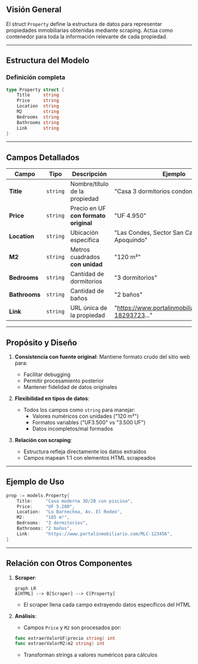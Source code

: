 ## Visión General

El struct `Property` define la estructura de datos para representar propiedades inmobiliarias obtenidas mediante scraping. Actúa como contenedor para toda la información relevante de cada propiedad.

---

## Estructura del Modelo

### Definición completa

```go
type Property struct {
    Title     string
    Price     string
    Location  string
    M2        string
    Bedrooms  string
    Bathrooms string
    Link      string
}
```

---

## Campos Detallados

| Campo         | Tipo     | Descripción                           | Ejemplo                                              |
| ------------- | -------- | ------------------------------------- | ---------------------------------------------------- |
| **Title**     | `string` | Nombre/título de la propiedad         | "Casa 3 dormitorios condominio cerrado"              |
| **Price**     | `string` | Precio en UF **con formato original** | "UF 4.950"                                           |
| **Location**  | `string` | Ubicación específica                  | "Las Condes, Sector San Carlos de Apoquindo"         |
| **M2**        | `string` | Metros cuadrados **con unidad**       | "120 m²"                                             |
| **Bedrooms**  | `string` | Cantidad de dormitorios               | "3 dormitorios"                                      |
| **Bathrooms** | `string` | Cantidad de baños                     | "2 baños"                                            |
| **Link**      | `string` | URL única de la propiedad             | "<https://www.portalinmobiliario.com/MLC-18293723>..." |

---

## Propósito y Diseño

1. **Consistencia con fuente original**: Mantiene formato crudo del sitio web para:

   - Facilitar debugging
   - Permitir procesamiento posterior
   - Mantener fidelidad de datos originales

2. **Flexibilidad en tipos de datos**:

   - Todos los campos como `string` para manejar:
     - Valores numéricos con unidades ("120 m²")
     - Formatos variables ("UF3.500" vs "3.500 UF")
     - Datos incompletos/mal formados

3. **Relación con scraping**:
   - Estructura refleja directamente los datos extraídos
   - Campos mapean 1:1 con elementos HTML scrapeados

---

## Ejemplo de Uso

```go
prop := models.Property{
    Title:     "Casa moderna 3D/2B con piscina",
    Price:     "UF 5.200",
    Location:  "Lo Barnechea, Av. El Rodeo",
    M2:        "185 m²",
    Bedrooms:  "3 dormitorios",
    Bathrooms: "2 baños",
    Link:      "https://www.portalinmobiliario.com/MLC-123456",
}
```

---

## Relación con Otros Componentes

1. **Scraper**:

   ```mermaid
   graph LR
   A[HTML] --> B[Scraper] --> C[Property]
   ```

   - El scraper llena cada campo extrayendo datos específicos del HTML

2. **Análisis**:
   - Campos `Price` y `M2` son procesados por:

   ```go
   func extraerValorUF(precio string) int
   func extraerValorM2(m2 string) int
   ```

   - Transforman strings a valores numéricos para cálculos
